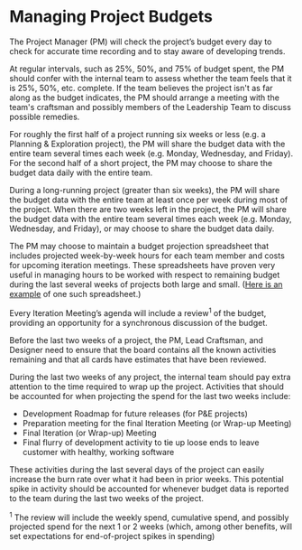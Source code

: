 # Managing Project Budgets

The Project Manager (PM) will check the project’s budget every day to check for accurate time recording and to stay aware of developing trends.

At regular intervals, such as 25%, 50%, and 75% of budget spent, the PM should confer with the internal team to assess whether the team feels that it is 25%, 50%, etc. complete. If the team believes the project isn't as far along as the budget indicates, the PM should arrange a meeting with the team's craftsman and possibly members of the Leadership Team to discuss possible remedies.

For roughly the first half of a project running six weeks or less (e.g. a Planning & Exploration project), the PM will share the budget data with the entire team several times each week (e.g. Monday, Wednesday, and Friday). For the second half of a short project, the PM may choose to share the budget data daily with the entire team.

During a long-running project (greater than six weeks), the PM will share the budget data with the entire team at least once per week during most of the project. When there are two weeks left in the project, the PM will share the budget data with the entire team several times each week (e.g. Monday, Wednesday, and Friday), or may choose to share the budget data daily.

The PM may choose to maintain a budget projection spreadsheet that includes projected week-by-week hours for each team member and costs for upcoming iteration meetings. These spreadsheets have proven very useful in managing hours to be worked with respect to remaining budget during the last several weeks of projects both large and small. ([Here is an example](https://docs.google.com/spreadsheets/d/1S-1-P02Ub_9PpAjI1ptM16Dqo4lohwa3KUAO6ibTbbc/edit#gid=897269874) of one such spreadsheet.)

Every Iteration Meeting’s agenda will include a review<sup>1</sup> of the budget, providing an opportunity for a synchronous discussion of the budget.

Before the last two weeks of a project, the PM, Lead Craftsman, and Designer need to ensure that the board contains all the known activities remaining and that all cards have estimates that have been reviewed.

During the last two weeks of any project, the internal team should pay extra attention to the time required to wrap up the project. Activities that should be accounted for when projecting the spend for the last two weeks include:
* Development Roadmap for future releases (for P&E projects)
* Preparation meeting for the final Iteration Meeting (or Wrap-up Meeting)
* Final Iteration (or Wrap-up) Meeting
* Final flurry of development activity to tie up loose ends to leave customer with healthy, working software

These activities during the last several days of the project can easily increase the burn rate over what it had been in prior weeks. This potential spike in activity should be accounted for whenever budget data is reported to the team during the last two weeks of the project.

<sup>1</sup> The review will include the weekly spend, cumulative spend, and possibly projected spend for the next 1 or 2 weeks (which, among other benefits, will set expectations for end-of-project spikes in spending)
